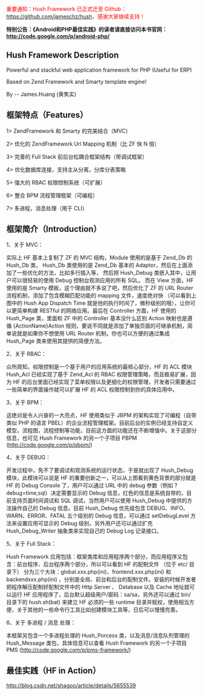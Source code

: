 <font color='red'>重要通知：Hush Framework 已正式迁至 Github：<a href='https://github.com/jameschz/hush'>https://github.com/jameschz/hush</a>，感谢大家继续支持！</font>

**特别公告：《Android和PHP最佳实践》的读者请直接访问本书官网：http://code.google.com/p/android-php/**

## Hush Framework Description ##

Powerful and stackful web application framework for PHP (Useful for ERP)

Based on Zend Framework and Smarty template engine!

By -- James.Huang (黄隽实)

## 框架特点（Features） ##

1> ZendFramework 和 Smarty 的完美结合（MVC）

2> 优化的 ZendFramework Url Mapping 机制（比 ZF 快 N 倍）

3> 完善的 Full Stack 前后台松耦合框架结构（带调试框架）

4> 优化数据库连接，支持主从分离，分库分表策略

5> 强大的 RBAC 权限控制系统（可扩展）

6> 整合 BPM 流程管理框架（可编程）

7> 多进程，消息处理（用于 CLI）

## 框架简介（Introduction） ##

1、关于 MVC：

实际上 HF 基本上复制了 ZF 的 MVC 结构，Module 使用的是基于 Zend\_Db 的 Hush\_Db 类，
Hush\_Db 类使用的是 Zend\_Db 基本的 Adaptor，然后在上面添加了一些优化的方法，比如多行插入等，
然后把 Hush\_Debug 类嵌入其中，让用户可以很轻易的使用 Debug 控制台观测应用的所有 SQL。
而在 View 方面，HF 使用的是 Smarty 模板，这个理由就不多说了吧，然后优化了 ZF 的 URL Router 流程机制，添加了包含模糊匹配功能的 mapping 文件，速度绝对快 （可以看到上图中的 Hush App Dispatch Time 就是他的执行时间了，微秒级别的哦），让你可以更简单构建 RESTful 的网络应用。最后在 Controller 方面，HF 使用的 Hush\_Page 类，里面和 ZF 中的 Controller 基本没什么区别 Action 映射也是遵循 {ActionName}Action 规则，要说不同就是添加了单独页面的可继承机制，简单说就是如果你不想使用 URL Router 机制，你也可以方便的通过集成 Hush\_Page 类来使用其提供的简便方法。

2、关于 RBAC：

众所周知，权限控制是一个基于用户的应用系统的最核心部分，HF 的 ACL 模块 Hush\_Acl 已经实现了基于 Zend\_Acl 的 RBAC 权限管理策略，而且极易扩展，因为 HF 的后台里面已经实现了菜单权限以及更细化的权限管理，开发者只需要通过一些简单的界面操作就可以扩展 HF 的 ACL 权限控制到你的具体应用中。

3、关于 BPM：

这绝对是令人兴奋的一大亮点，HF 使用类似于 JBPM 的架构实现了可编程（自带类似 PHP 的语言 PBEL）的企业流程管理框架。目前后台的实例已经支持自定义模型，流程图，流程控制等功能，目前这方面的功能还在不断增强中。关于这部分信息，也可见 Hush Framework 的另一个子项目 PBPM (http://code.google.com/p/pbpm/)

4、关于 DEBUG：

开发过程中，免不了要调试和观测系统的运行状态，于是就出现了 Hush\_Debug 模块，此模块可以说是 HF 的重要创新之一，可以从上图看到黄色背景的部分就是 HF 的 Debug Console 了，用户可以通过 URL 中的 debug 参数（例如 ?debug=time,sql）决定需要显示的 Debug 信息，红色的信息是系统自带的，目前支持页面时间调试和 SQL 调试，当然用户可以使用 Hush\_Debug 中提供的方法操作自己的 Debug 信息。目前 Hush\_Debug 优先级包含 DEBUG、INFO、WARN、ERROR、FATAL 五个级别的 Debug 信息，可以通过 setDebugLevel 方法来设置应用可显示的 Debug 级别，另外用户还可以通过扩充 Hush\_Debug\_Writer 抽象类来实现自己的 Debug Log 记录接口。

5、关于 Full Stack：

Hush Framework 应用包括：框架类库和应用程序两个部分，而应用程序又包含：前台程序、后台程序两个部分，所以可以看到 HF 的配制文件 （位于 etc/ 目录下） 分为三个大块：global.xxx.php(ini)、frontend.xxx.php(ini) 和 backendxxx.php(ini) ，分别是全局、前台和后台的配制文件。安装的时候开发者把程序解压配制好配制文件中的 Http Server 、 Database 以及 Cache 地址就可以运行 HF 应用程序了，后台默认超级用户/密码：sa/sa，另外还可以通过 bin/ 目录下的 hush.sh(bat) 来建立 HF 必须的一些 runtime 目录并赋权，使用相当方便，关于其他的一些命令行工具比如创建模块工具等，日后可以慢慢完善。

6、关于 多进程 / 消息 处理：

本框架另包含一个多进程处理的 Hush\_Porcess 类，以及消息/消息队列管理的 Hush\_Message 类包，具体信息可以查看 Hush Framework 的另一个子项目 PMS (http://code.google.com/p/pms-framework/)

## 最佳实践（HF in Action） ##

http://blog.csdn.net/shagoo/article/details/5655539